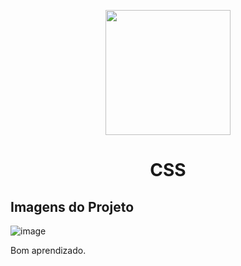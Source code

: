 <p align="center">
  <img src="https://cdn4.iconfinder.com/data/icons/social-media-logos-6/512/121-css3-512.png" width="200" />
</p>

<h1 align="center">
  CSS
</h1>


## Imagens do Projeto
![image](https://user-images.githubusercontent.com/77861206/109052243-2748a900-76ba-11eb-8890-3268d53c6207.png)


Bom aprendizado.<br/>
